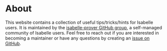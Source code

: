 # About

This website contains a collection of useful tips/tricks/hints
for Isabelle users.
It is maintained by the <a href="https://github.com/isabelle-prover/">isabelle-prover GitHub group</a>,
a self-managed community of Isabelle users.
Feel free to reach out if you are interested in becoming a maintainer or have any questions by creating an [issue on GitHub](https://github.com/isabelle-prover/cookbook/issues/new?labels=community).

